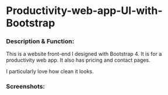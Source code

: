 # Productivity-web-app-UI-with-Bootstrap

<h3>Description & Function:</h3>
This is a website front-end I designed with Bootstrap 4. It is for a productivity web app.
It also has pricing and contact pages.

I particularly love how clean it looks.

<h3>Screenshots:</h3>
